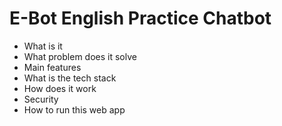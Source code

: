 # E-Bot English Practice Chatbot

- What is it
- What problem does it solve
- Main features
- What is the tech stack
- How does it work
- Security
- How to run this web app
